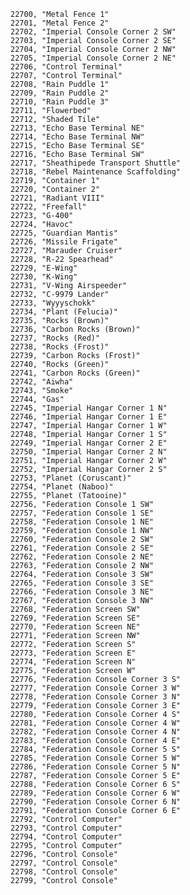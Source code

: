 ﻿```text
22700, "Metal Fence 1"
22701, "Metal Fence 2"
22702, "Imperial Console Corner 2 SW"
22703, "Imperial Console Corner 2 SE"
22704, "Imperial Console Corner 2 NW"
22705, "Imperial Console Corner 2 NE"
22706, "Control Terminal"
22707, "Control Terminal"
22708, "Rain Puddle 1"
22709, "Rain Puddle 2"
22710, "Rain Puddle 3"
22711, "Flowerbed"
22712, "Shaded Tile"
22713, "Echo Base Terminal NE"
22714, "Echo Base Terminal NW"
22715, "Echo Base Terminal SE"
22716, "Echo Base Terminal SW"
22717, "Sheathipede Transport Shuttle"
22718, "Rebel Maintenance Scaffolding"
22719, "Container 1"
22720, "Container 2"
22721, "Radiant VIII"
22722, "Freefall"
22723, "G-400"
22724, "Havoc"
22725, "Guardian Mantis"
22726, "Missile Frigate"
22727, "Marauder Cruiser"
22728, "R-22 Spearhead"
22729, "E-Wing"
22730, "K-Wing"
22731, "V-Wing Airspeeder"
22732, "C-9979 Lander"
22733, "Wyyyschokk"
22734, "Plant (Felucia)"
22735, "Rocks (Brown)"
22736, "Carbon Rocks (Brown)"
22737, "Rocks (Red)"
22738, "Rocks (Frost)"
22739, "Carbon Rocks (Frost)"
22740, "Rocks (Green)"
22741, "Carbon Rocks (Green)"
22742, "Aiwha"
22743, "Smoke"
22744, "Gas"
22745, "Imperial Hangar Corner 1 N"
22746, "Imperial Hangar Corner 1 E"
22747, "Imperial Hangar Corner 1 W"
22748, "Imperial Hangar Corner 1 S"
22749, "Imperial Hangar Corner 2 E"
22750, "Imperial Hangar Corner 2 N"
22751, "Imperial Hangar Corner 2 W"
22752, "Imperial Hangar Corner 2 S"
22753, "Planet (Coruscant)"
22754, "Planet (Naboo)"
22755, "Planet (Tatooine)"
22756, "Federation Console 1 SW"
22757, "Federation Console 1 SE"
22758, "Federation Console 1 NE"
22759, "Federation Console 1 NW"
22760, "Federation Console 2 SW"
22761, "Federation Console 2 SE"
22762, "Federation Console 2 NE"
22763, "Federation Console 2 NW"
22764, "Federation Console 3 SW"
22765, "Federation Console 3 SE"
22766, "Federation Console 3 NE"
22767, "Federation Console 3 NW"
22768, "Federation Screen SW"
22769, "Federation Screen SE"
22770, "Federation Screen NE"
22771, "Federation Screen NW"
22772, "Federation Screen S"
22773, "Federation Screen E"
22774, "Federation Screen N"
22775, "Federation Screen W"
22776, "Federation Console Corner 3 S"
22777, "Federation Console Corner 3 W"
22778, "Federation Console Corner 3 N"
22779, "Federation Console Corner 3 E"
22780, "Federation Console Corner 4 S"
22781, "Federation Console Corner 4 W"
22782, "Federation Console Corner 4 N"
22783, "Federation Console Corner 4 E"
22784, "Federation Console Corner 5 S"
22785, "Federation Console Corner 5 W"
22786, "Federation Console Corner 5 N"
22787, "Federation Console Corner 5 E"
22788, "Federation Console Corner 6 S"
22789, "Federation Console Corner 6 W"
22790, "Federation Console Corner 6 N"
22791, "Federation Console Corner 6 E"
22792, "Control Computer"
22793, "Control Computer"
22794, "Control Computer"
22795, "Control Computer"
22796, "Control Console"
22797, "Control Console"
22798, "Control Console"
22799, "Control Console"
```